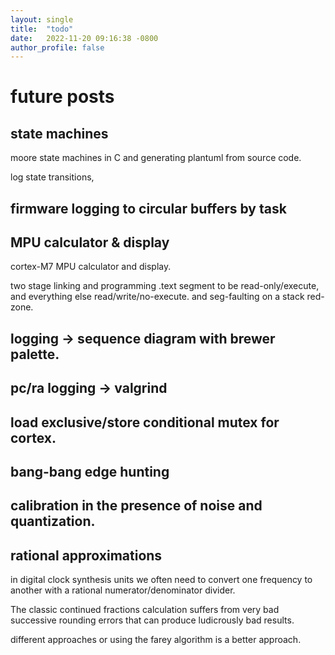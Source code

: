 ```yaml
---
layout: single
title:  "todo"
date:   2022-11-20 09:16:38 -0800
author_profile: false
---
```


# future posts

## state machines

moore state machines in C and generating plantuml from source code.

log state transitions,

## firmware logging to circular buffers by task

## MPU calculator & display

cortex-M7 MPU calculator and display.

two stage linking and programming .text segment to be read-only/execute,
and everything else read/write/no-execute.
and seg-faulting on a stack red-zone.

## logging -> sequence diagram with brewer palette.

## pc/ra logging -> valgrind

## load exclusive/store conditional mutex for cortex.

## bang-bang edge hunting

## calibration in the presence of noise and quantization.

## rational approximations

in digital clock synthesis units we often need to convert one frequency to another with a rational numerator/denominator divider.

The classic continued fractions calculation suffers from very bad successive rounding errors that can produce ludicrously bad results.

different approaches or using the farey algorithm is a better approach.




